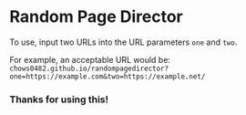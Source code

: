 # Random Page Director

To use, input two URLs into the URL parameters `one` and `two`.

For example, an acceptable URL would be: `chows0482.github.io/randompagedirector?one=https://example.com&two=https://example.net/`

### Thanks for using this!
